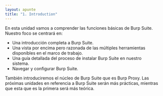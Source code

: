 ```yaml
---
layout: apunte
title: "1. Introduction"
---
```


En esta unidad vamos a comprender las funciones básicas de Burp Suite. Nuestro foco se centrará en:

- Una introducción completa a Burp Suite.
- Una vista por encima pero razonada de las múltiples herramientas disponibles en el marco de trabajo.
- Una guía detallada del proceso de instalar Burp Suite en nuestro sistema.
- Navegar y configurar Burp Suite.

También introduciremos el núcleo de Burp Suite que es Burp Proxy. Las próximas unidades en referencia a Burp Suite serán más prácticas, mientras que esta que es la primera será más teórica.